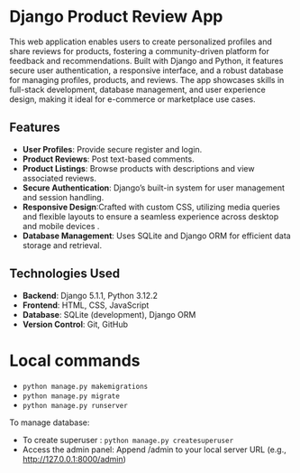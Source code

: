 
# Django Product Review App

This web application enables users to create personalized profiles and share reviews for products, fostering a community-driven platform for feedback and recommendations. Built with Django and Python, it features secure user authentication, a responsive interface, and a robust database for managing profiles, products, and reviews. The app showcases skills in full-stack development, database management, and user experience design, making it ideal for e-commerce or marketplace use cases.

## Features
- **User Profiles**: Provide secure register and login.
- **Product Reviews**: Post text-based comments.
- **Product Listings**: Browse products with descriptions and view associated reviews.
- **Secure Authentication**: Django’s built-in system for user management and session handling.
- **Responsive Design**:Crafted with custom CSS, utilizing media queries and flexible layouts to ensure a seamless experience across desktop and mobile devices .
- **Database Management**: Uses SQLite and Django ORM for efficient data storage and retrieval.

## Technologies Used
- **Backend**: Django 5.1.1, Python  3.12.2
- **Frontend**: HTML, CSS, JavaScript
- **Database**: SQLite (development), Django ORM
- **Version Control**: Git, GitHub

# Local commands
- `python manage.py makemigrations`
- `python manage.py migrate`
- `python manage.py runserver`

To manage database:

- To create superuser : `python manage.py createsuperuser` 
- Access the admin panel: Append /admin to your local server URL (e.g., http://127.0.0.1:8000/admin)




